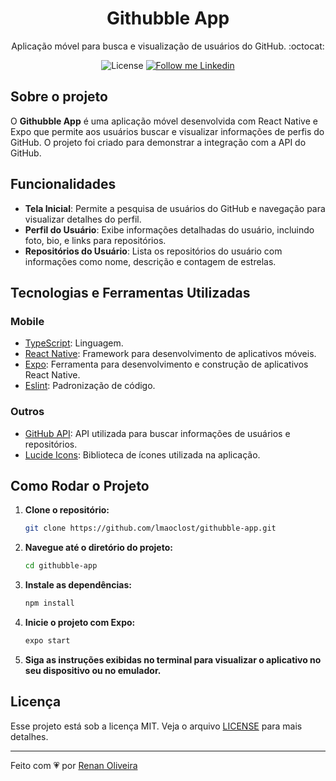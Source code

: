 <h1 align="center">
  Githubble App
</h1>

<p align="center">Aplicação móvel para busca e visualização de usuários do GitHub. :octocat:</p>

<p align="center">
  <img alt="License" src="https://img.shields.io/badge/license-MIT-191A1E">
  <a href="https://www.linkedin.com/in/renansmoliveira/">
    <img alt="Follow me Linkedin" src="https://img.shields.io/badge/Me%20siga-Linkedin-191A1E">
  </a>
</p>

## Sobre o projeto

O **Githubble App** é uma aplicação móvel desenvolvida com React Native e Expo que permite aos usuários buscar e visualizar informações de perfis do GitHub. O projeto foi criado para demonstrar a integração com a API do GitHub.

## Funcionalidades

- **Tela Inicial**: Permite a pesquisa de usuários do GitHub e navegação para visualizar detalhes do perfil.
- **Perfil do Usuário**: Exibe informações detalhadas do usuário, incluindo foto, bio, e links para repositórios.
- **Repositórios do Usuário**: Lista os repositórios do usuário com informações como nome, descrição e contagem de estrelas.

## Tecnologias e Ferramentas Utilizadas

### Mobile

- [TypeScript](https://www.typescriptlang.org/): Linguagem.
- [React Native](https://reactnative.dev/): Framework para desenvolvimento de aplicativos móveis.
- [Expo](https://expo.dev/): Ferramenta para desenvolvimento e construção de aplicativos React Native.
- [Eslint](https://eslint.org/): Padronização de código.

### Outros

- [GitHub API](https://docs.github.com/en/rest): API utilizada para buscar informações de usuários e repositórios.
- [Lucide Icons](https://lucide.dev/): Biblioteca de ícones utilizada na aplicação.

## Como Rodar o Projeto

1. **Clone o repositório:**

   ```bash
   git clone https://github.com/lmaoclost/githubble-app.git
   ```

2. **Navegue até o diretório do projeto:**

   ```bash
   cd githubble-app
   ```

3. **Instale as dependências:**

   ```bash
   npm install
   ```

4. **Inicie o projeto com Expo:**

   ```bash
   expo start
   ```

5. **Siga as instruções exibidas no terminal para visualizar o aplicativo no seu dispositivo ou no emulador.**

## Licença

Esse projeto está sob a licença MIT. Veja o arquivo [LICENSE](https://github.com/lmaoclost/githubble-app/blob/master/LICENSE) para mais detalhes.

---

Feito com :heartpulse: por [Renan Oliveira](https://github.com/lmaoclost)
